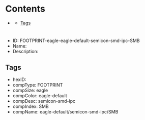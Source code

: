 



Contents
========

* [](#)
	* [Tags](#tags)

# 

- ID: FOOTPRINT-eagle-eagle-default-semicon-smd-ipc-SMB
- Name: 
- Description: 

## Tags

- hexID: 
- oompType: FOOTPRINT
- oompSize: eagle
- oompColor: eagle-default
- oompDesc: semicon-smd-ipc
- oompIndex: SMB
- oompName: eagle-default/semicon-smd-ipc/SMB
